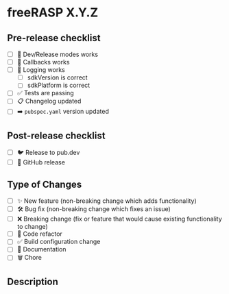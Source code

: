 # freeRASP X.Y.Z
<!-- Subtitle or additional text (optional) -->

<!-- Check all tasks. Can be done after submission. -->
## Pre-release checklist
- [ ] 🚀 Dev/Release modes works
- [ ] 🔄 Callbacks works
- [ ] 📝 Logging works
  - [ ] sdkVersion is correct
  - [ ] sdkPlatform is correct
- [ ] ✅ Tests are passing
- [ ] 📋 Changelog updated
- [ ] ➡️ `pubspec.yaml` version updated

<!-- Check all tasks. Can be done after submission. -->
## Post-release checklist
- [ ] 🐦 Release to pub.dev
- [ ] 📝 GitHub release

## Type of Changes

- [ ] ✨ New feature (non-breaking change which adds functionality)
- [ ] 🛠️ Bug fix (non-breaking change which fixes an issue)
- [ ] ❌ Breaking change (fix or feature that would cause existing functionality to change)
- [ ] 🧹 Code refactor
- [ ] ✅ Build configuration change
- [ ] 📝 Documentation
- [ ] 🗑️ Chore

## Description

<!-- 
Add description of this release
  - what are the improvements?
  - what is fixed?

Don't forget to link issues which are resolved. Use keywords for automatically closing issues.
More about it here: https://docs.github.com/en/issues/tracking-your-work-with-issues/linking-a-pull-request-to-an-issue

-->

